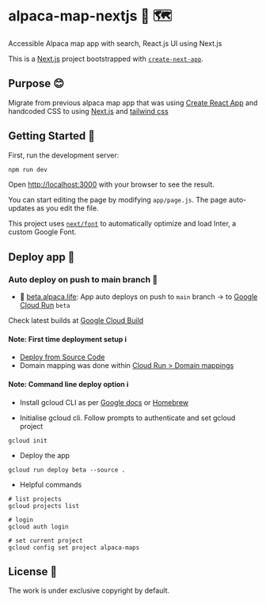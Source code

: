 # alpaca-map-nextjs 🦙 🗺

Accessible Alpaca map app with search, React.js UI using Next.js

This is a [Next.js](https://nextjs.org/) project bootstrapped with [`create-next-app`](https://github.com/vercel/next.js/tree/canary/packages/create-next-app).

## Purpose 😊

Migrate from previous alpaca map app that was using [Create React App](https://github.com/facebook/create-react-app) and handcoded CSS to using [Next.js](https://nextjs.org/) and [tailwind css](https://tailwindcss.com/)

## Getting Started 🌱

First, run the development server:

```bash
npm run dev
```

Open [http://localhost:3000](http://localhost:3000) with your browser to see the result.

You can start editing the page by modifying `app/page.js`. The page auto-updates as you edit the file.

This project uses [`next/font`](https://nextjs.org/docs/basic-features/font-optimization) to automatically optimize and load Inter, a custom Google Font.

## Deploy app 🤖

### Auto deploy on push to main branch 🚀

- 👾 [beta.alpaca.life](beta.alpaca.life): App auto deploys on push to `main` branch -> to [Google Cloud Run](https://console.cloud.google.com/run/) `beta`

Check latest builds at [Google Cloud Build](https://console.cloud.google.com/cloud-build/)

#### Note: First time deployment setup ℹ️

- [Deploy from Source Code](https://cloud.google.com/run/docs/deploying-source-code#automate)
- Domain mapping was done within [Cloud Run > Domain mappings](https://console.cloud.google.com/run/domains)

#### Note: Command line deploy option ℹ️

- Install gcloud CLI as per [Google docs](https://cloud.google.com/sdk/docs/install) or [Homebrew](https://formulae.brew.sh/cask/google-cloud-sdk)

- Initialise gcloud cli. Follow prompts to authenticate and set gcloud project

```
gcloud init
```

- Deploy the app

```
gcloud run deploy beta --source .
```

- Helpful commands

```
# list projects
gcloud projects list

# login
gcloud auth login

# set current project
gcloud config set project alpaca-maps
```

## License 📝

The work is under exclusive copyright by default.
